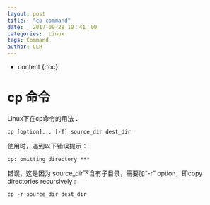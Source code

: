 ```yaml
---
layout: post
title:  "cp command"
date:   2017-09-28 10：41：00
categories:  Linux
tags: Command
author: CLH
---
```


* content
{:toc}

# cp 命令 #
Linux下在cp命令的用法：    
 
	cp [option]... [-T] source_dir dest_dir

使用时，遇到以下错误提示：

	cp: omitting directory ***

错误，这是因为 source_dir下含有子目录，需要加“-r” option，即copy directories recursively :    

	cp -r source_dir dest_dir

